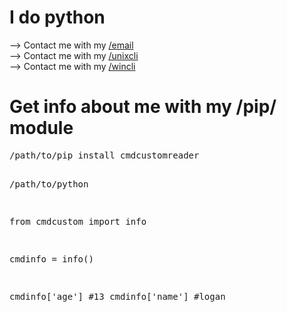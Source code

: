 <h1>I do python</h1>

--> Contact me with my [/email](http://mailto:dctachasing@gmail.com)<br>
--> Contact me with my [/unixcli](https://git.cmdcustom.repl.co/unix-cli-dl)<br>
--> Contact me with my [/wincli](https://git.cmdcustom.repl.co/win-cli-dl)
<h1>Get info about me with my /pip/ module</h1>
<html>
<pre style="word-wrap">
/path/to/pip install cmdcustomreader

/path/to/python

from cmdcustom import info

cmdinfo = info()

cmdinfo['age'] #13
cmdinfo['name'] #logan
</pre>
</html>
<!---
cmdcustom/cmdcustom is a ✨ special ✨ repository because its `README.md` (this file) appears on your GitHub profile.
You can click the Preview link to take a look at your changes.
--->
